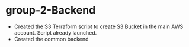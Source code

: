 # group-2-Backend

- Created the S3 Terraform script to create S3 Bucket in the main AWS account. Script already launched.
- Created the common backend
